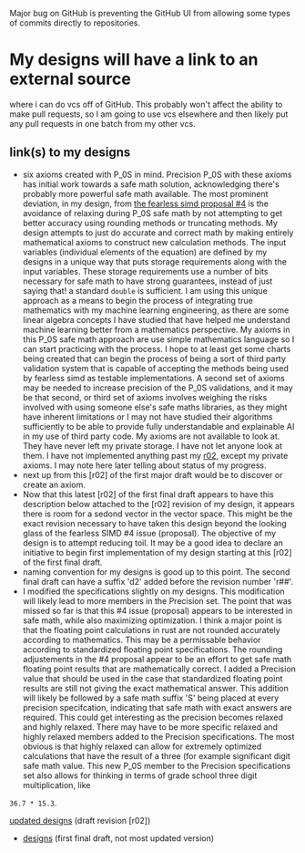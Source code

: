 Major bug on GitHub is preventing the GitHub UI from allowing some types of commits directly to repositories.
# My designs will have a link to an external source
where i can do vcs off of GitHub. This probably won't affect the ability to make pull requests,
so I am going to use vcs elsewhere and then likely put any pull requests in one batch from my other vcs.
## link(s) to my designs 
* six axioms created with P_0S in mind. Precision P_0S with these axioms has initial work towards a safe math solution, acknowledging there's probably more powerful safe math available. The most prominent deviation, in my design, from [the fearless simd proposal #4](https://github.com/raphlinus/fearless_simd/issues/4) is the avoidance of relaxing during P_0S safe math by not attempting to get better accuracy using rounding methods or truncating methods. My design attempts to just do accurate and correct math by making entirely mathematical axioms to construct new calculation methods. The input variables (individual elements of the equation) are defined by my designs in a unique way that puts storage requirements along with the input variables. These storage requirements use a number of bits necessary for safe math to have strong guarantees, instead of just saying that! a standard `double` is sufficient. I am using this unique approach as a means to begin the process of integrating true mathematics with my machine learning engineering, as there are some linear algebra concepts I have studied that have helped me understand machine learning better from a mathematics perspective. My axioms in this P_0S safe math approach are use simple mathematics language so I can start practicing with the process. I hope to at least get some charts being created that can begin the process of being a sort of third party validation system that is capable of accepting the methods being used by fearless simd as testable implementations. A second set of axioms may be needed to increase precision of the P_0S validations, and it may be that second, or third set of axioms involves weighing the risks involved with using someone else's safe maths libraries, as they might have inherent limitations or I may not have studied their algorithms sufficiently to be able to provide fully understandable and explainable AI in my use of third party code. My axioms are not available to look at. They have never left my private storage. I have not let anyone look at them. I have not implemented anything past my [r02](https://drive.google.com/file/d/1snBYw8Pq-u_TY1w4keyFxD6Yx-L2-tNa/view), except my private axioms. I may note here later telling about status of my progress.
* next up from this [r02] of the first major draft would be to discover or create an axiom.
* Now that this latest [r02] of the first final draft appears to have this description below attached to the [r02] revision of my design, it appears there is room for a sedond vector in the vector space. This might be the exact revision necessary to have taken this design beyond the looking glass of the fearless SIMD #4 issue (proposal). The objective of my design is to attempt reducing toil. It may be a good idea to declare an initiative to begin first implementation of my design starting at this [r02] of the first final draft.
* naming convention for my designs is good up to this point. The second final draft can have a suffix 'd2' added before the revision number 'r##'.
* I modified the specifications slightly on my designs. This modification will likely lead to more members in the Precision set. The point that was missed so far is that this #4 issue (proposal) appears to be interested in safe math, while also maximizing optimization. I think a major point is that the floating point calculations in rust are not rounded accurately according to mathematics. This may be a permissable behavior according to standardized floating point specifications. The rounding adjustements in the #4 proposal appear to be an effort to get safe math floating point results that are mathematically correct. I added a Precision value that should be used in the case that standardized floating point results are still not giving the exact mathematical answer. This addition will likely be followed by a safe math suffix 'S' being placed at every precision specifcation, indicating that safe math with exact answers are required. This could get interesting as the precision becomes relaxed and highly relaxed. There may have to be more specific relaxed and highly relaxed members added to the Precision specifications. The most obvious is that highly relaxed can allow for extremely optimized calculations that have the result of a three (for example significant digit safe math value. This new P_0S member to the Precision specifications set also allows for thinking in terms of grade school three digit multiplication, like 

`36.7 * 15.3`.

[updated designs](https://drive.google.com/file/d/1snBYw8Pq-u_TY1w4keyFxD6Yx-L2-tNa/view) (draft revision [r02])
* [designs](https://drive.google.com/file/d/197BB5qRIIvdoGUu9vXULITNleHo6P-eV/view) (first final draft, not most updated version)
